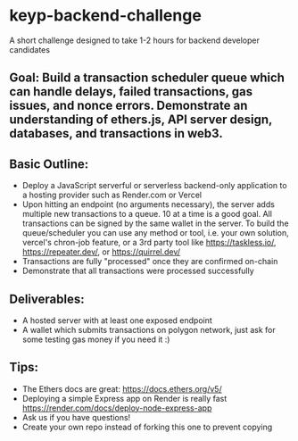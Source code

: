 # keyp-backend-challenge
A short challenge designed to take 1-2 hours for backend developer candidates 

## Goal: Build a transaction scheduler queue which can handle delays, failed transactions, gas issues, and nonce errors. Demonstrate an understanding of ethers.js, API server design, databases, and transactions in web3. 

## Basic Outline:
- Deploy a JavaScript serverful or serverless backend-only application to a hosting provider such as Render.com or Vercel
- Upon hitting an endpoint (no arguments necessary), the server adds multiple new transactions to a queue. 10 at a time is a good goal. All transactions can be signed by the same wallet in the server. To build the queue/scheduler you can use any method or tool, i.e. your own solution, vercel's chron-job feature, or a 3rd party tool like https://taskless.io/, https://repeater.dev/, or https://quirrel.dev/
- Transactions are fully "processed" once they are confirmed on-chain
- Demonstrate that all transactions were processed successfully

## Deliverables: 
- A hosted server with at least one exposed endpoint
- A wallet which submits transactions on polygon network, just ask for some testing gas money if you need it :)

## Tips:
- The Ethers docs are great: https://docs.ethers.org/v5/
- Deploying a simple Express app on Render is really fast https://render.com/docs/deploy-node-express-app
- Ask us if you have questions!
- Create your own repo instead of forking this one to prevent copying
